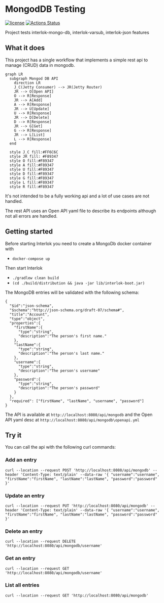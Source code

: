 # MongodDB Testing

[![license](https://img.shields.io/github/license/interlok-testing/testing_mongodb.svg)](https://github.com/interlok-testing/testing_mongodb/blob/develop/LICENSE)
[![Actions Status](https://github.com/interlok-testing/testing_mongodb/actions/workflows/gradle-build.yml/badge.svg)](https://github.com/interlok-testing/testing_mongodb/actions/workflows/gradle-build.yml)

Project tests interlok-mongo-db, interlok-varsub, interlok-json features

## What it does

This project has a single workflow that implements a simple rest api to manage (CRUD) data in mongodb.

```mermaid
graph LR
  subgraph Mongod DB API
    direction LR
    J_C(Jetty Consumer) --> JR(Jetty Router)
    JR --> O[Open API]
    O --> R[Response]
    JR --> A[Add]
    A --> R[Response]
    JR --> U[Update]
    U --> R[Response]
    JR --> D[Delete]
    D --> R[Response]
    JR --> G[Get]
    G --> R[Response]
    JR --> L[List]
    L --> R[Response]
  end

  style J_C fill:#FF6C6C
  style JR fill: #F89347
  style O fill:#F89347
  style A fill:#F89347
  style U fill:#F89347
  style D fill:#F89347
  style G fill:#F89347
  style L fill:#F89347
  style R fill:#F89347
```


It's not intended to be a fully working api and a lot of use cases are not handled.

The rest API uses an Open API yaml file to describe its endpoints although not all errors are handled.

## Getting started

Before starting Interlok you need to create a MongoDb docker container with

* `docker-compose up`

Then start Interlok

* `./gradlew clean build`
* `(cd ./build/distribution && java -jar lib/interlok-boot.jar)`

The MongoDB entries will be validated with the following schema:

```
{   
  "$id":"json-schema",
  "$schema":"http://json-schema.org/draft-07/schema#",
  "title":"Account",
  "type":"object",
  "properties":{
    "firstName":{
      "type":"string",
      "description":"The person's first name."
    },
    "lastName":{
      "type":"string",
      "description":"The person's last name."
    },
    "username":{
      "type":"string",
      "description":"The person's username"
    },
    "password":{
      "type":"string",
      "description":"The person's password"
    }
  },
  "required": ["firstName", "lastName", "username", "password"]
}
```

The API is available at `http://localhost:8080/api/mongodb` and the Open API yaml desc at `http://localhost:8080/api/mongodb\openapi.yml`

## Try it

You can call the api with the following curl commands:

### Add an entry

`curl --location --request POST 'http://localhost:8080/api/mongodb'
--header 'Content-Type: text/plain'
--data-raw '{
    "username":"username",
    "firstName":"firstName",
    "lastName":"lastName",
    "password":"password"
}'`

### Update an entry

`curl --location --request PUT 'http://localhost:8080/api/mongodb'
--header 'Content-Type: text/plain'
--data-raw '{
    "username":"username",
    "firstName":"firstName",
    "lastName":"lastName",
    "password":"password"
}'`


### Delete an entry

`curl --location --request DELETE 'http://localhost:8080/api/mongodb/username'`

### Get an entry

`curl --location --request GET 'http://localhost:8080/api/mongodb/username'`

### List all entries

`curl --location --request GET 'http://localhost:8080/api/mongodb'`

